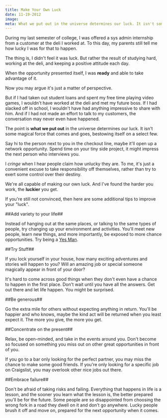 ```yaml
---
title: Make Your Own Luck
date: 11-19-2012
image:
meta: What we put out in the universe determines our luck. It isn't some magical force that comes and goes, bestowing itself on a select few.
---
```


During my last semester of college, I was offered a sys admin internship from a customer at the deli I worked at. To this day, my parents still tell me how lucky I was for that to happen.

The thing is, I didn't feel it was luck. But rather the result of studying hard, working at the deli, and keeping a positive attitude each day.

When the opportunity presented itself, I was **ready** and able to take advantage of it.

Now you may argue it's just a matter of perspective.

But if I had taken out student loans and spent my free time playing video games, I wouldn't have worked at the deli and met my future boss. If I had slacked off in school, I wouldn't have had anything impressive to share with him. And if I had not made an effort to talk to my customers, the conversation may never even have happened.

The point is **what we put out** in the universe determines our luck. It isn't some magical force that comes and goes, bestowing itself on a select few.

Say hi to the person next to you in the checkout line, maybe it'll open up a network opportunity. Spend time on your tiny side project, it might impress the next person who interviews you.

I *cringe* when I hear people claim how unlucky they are. To me, it's just a convenient excuse to take responsibility off themselves, rather than try to exert some control over their destiny.

We're all capable of making our own luck. And I've found the harder you work, the **luckier** you get.

If you're still not convinced, then here are some additional tips to improve your "luck".

##Add variety to your life##

Instead of hanging out at the same places, or talking to the same types of people, try changing up your environment and activities. You'll meet new people, learn new things, and more importantly, be exposed to more chance opportunities. Try being a [Yes Man][1].

##Try Stuff##

If you lock yourself in your house, how many exciting adventures and stories will happen to you? Will an amazing job or special someone magically appear in front of your door?

It's hard to come across good things when they don't even have a chance to happen in the first place. Don't wait until you have all the answers. Get out there and let life happen. You might be surprised.

##Be generous##

Go the extra mile for others without expecting anything in return. You'll be happier and who knows, maybe the kind act will be returned when you least expect it. The more you give, the more you get.

##Concentrate on the present##

Relax, be open-minded, and take in the events around you. Don't become so focused on something you miss out on other great opportunities in front of you.

If you go to a bar only looking for the perfect partner, you may miss the chance to make some good friends. If you're only looking for a specific job on Craigslist, you may overlook other nice jobs out there.

##Embrace failure##

Don't be afraid of taking risks and failing. Everything that happens in life is a lesson, and the sooner you learn what the lesson is, the better prepared you'll be for the future. Some people are so disappointed from choosing the wrong fork in a road they dwell on it and don't go anywhere. Lucky people brush it off and move on, prepared for the next opportunity when it comes.

[1]: http://en.wikipedia.org/wiki/Yes_Man_(film)
